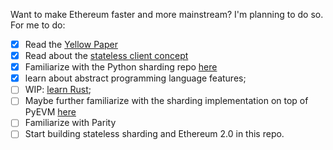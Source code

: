 Want to make Ethereum faster and more mainstream? I'm planning to do so. For me to do:
- [x] Read the [Yellow Paper](https://ethereum.github.io/yellowpaper/paper.pdf)
- [x] Read about the [stateless client concept](https://ethresear.ch/t/the-stateless-client-concept/172)
- [x] Familiarize with the Python sharding repo [here](https://github.com/ethereum/sharding/tree/develop/sharding)
- [x] learn about abstract programming language features;
- [ ] WIP: [learn Rust](https://doc.rust-lang.org/book/second-edition);
- [ ] Maybe further familiarize with the sharding implementation on top of PyEVM [here](https://github.com/ethereum/py-evm/tree/sharding)
- [ ] Familiarize with Parity
- [ ] Start building stateless sharding and Ethereum 2.0 in this repo.
